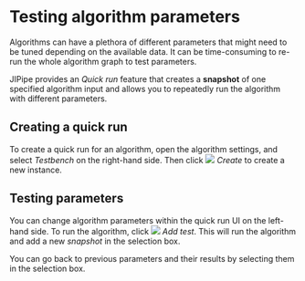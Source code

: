 # Testing algorithm parameters

Algorithms can have a plethora of different parameters that might need to be tuned depending
on the available data. It can be time-consuming to re-run the whole algorithm graph
to test parameters.

JIPipe provides an *Quick run* feature that creates a **snapshot** of one specified
algorithm input and allows you to repeatedly run the algorithm with different parameters.

## Creating a quick run

To create a quick run for an algorithm, open the algorithm settings, and select *Testbench* on
the right-hand side. Then click ![](image://icons/run.png) *Create* to create a new instance.

## Testing parameters

You can change algorithm parameters within the quick run UI on the left-hand side.
To run the algorithm, click ![](image://icons/run.png) *Add test*. This will run 
the algorithm and add a new *snapshot* in the selection box.

You can go back to previous parameters and their results by selecting them in
the selection box.